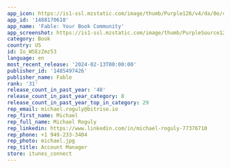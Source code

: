 ```yaml
---
app_icon: https://is1-ssl.mzstatic.com/image/thumb/Purple126/v4/da/0e/cb/da0ecb98-e531-93a9-133f-45159fbc38a3/AppIcon-0-0-1x_U007emarketing-0-7-0-sRGB-85-220.png/1024x1024bb.png
app_id: '1488170618'
app_name: 'Fable: Your Book Community'
app_screenshot: https://is1-ssl.mzstatic.com/image/thumb/PurpleSource126/v4/04/36/4b/04364bff-0bff-592d-cec8-20dd28efbb5a/a3c680ea-2bc0-4e08-84ba-56db1dfb62bd_01_-1242x2208px.png/1242x2208bb.png
category: Book
country: US
id: Io_WSEzZmz53
language: en
most_recent_release: '2024-02-13T00:00:00'
publisher_id: '1485497426'
publisher_name: Fable
rank: '31'
release_count_in_past_year: '48'
release_count_in_past_year_category: 8
release_count_in_past_year_top_in_category: 29
rep_email: michael.roguly@bitrise.io
rep_first_name: Michael
rep_full_name: Michael Roguly
rep_linkedin: https://www.linkedin.com/in/michael-roguly-77376710
rep_phone: +1 949-233-3404
rep_photo: michael.jpg
rep_title: Account Manager
store: itunes_connect
---
```


